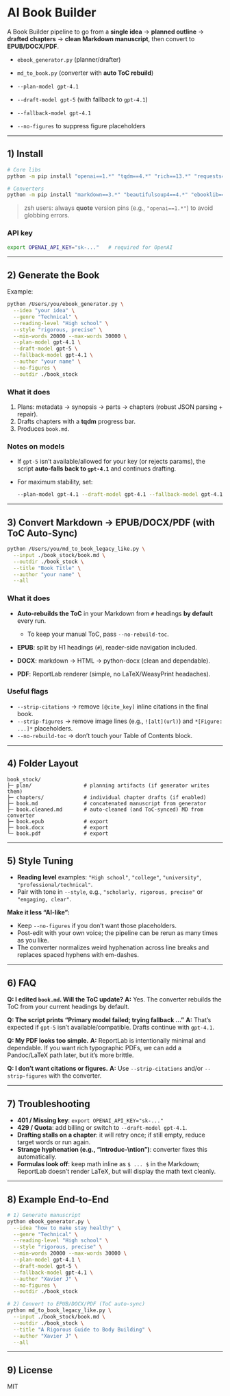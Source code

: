 # AI Book Builder

A Book Builder pipeline to go from a **single idea** → **planned outline** → **drafted chapters** → **clean Markdown manuscript**, then convert to **EPUB/DOCX/PDF**.


* `ebook_generator.py` (planner/drafter)
* `md_to_book.py` (converter with **auto ToC rebuild**)


* `--plan-model gpt-4.1`
* `--draft-model gpt-5` (with fallback to `gpt-4.1`)
* `--fallback-model gpt-4.1`
* `--no-figures` to suppress figure placeholders


---

## 1) Install

```bash
# Core libs
python -m pip install "openai==1.*" "tqdm==4.*" "rich==13.*" "requests==2.*" "pydantic==2.*" "tenacity==8.*"

# Converters
python -m pip install "markdown==3.*" "beautifulsoup4==4.*" "ebooklib==0.*" "python-docx==1.*" "reportlab==4.*"
```

> zsh users: always **quote** version pins (e.g., `"openai==1.*"`) to avoid globbing errors.

### API key

```bash
export OPENAI_API_KEY="sk-..."   # required for OpenAI
```

---

## 2) Generate the Book

Example:

```bash
python /Users/you/ebook_generator.py \
  --idea "your idea" \
  --genre "Technical" \
  --reading-level "High school" \
  --style "rigorous, precise" \
  --min-words 20000 --max-words 30000 \
  --plan-model gpt-4.1 \
  --draft-model gpt-5 \
  --fallback-model gpt-4.1 \
  --author "your name" \
  --no-figures \
  --outdir ./book_stock
```

### What it does

1. Plans: metadata → synopsis → parts → chapters (robust JSON parsing + repair).
2. Drafts chapters with a **tqdm** progress bar.
3. Produces `book.md`.


### Notes on models

* If `gpt-5` isn’t available/allowed for your key (or rejects params), the script **auto-falls back to `gpt-4.1`** and continues drafting.
* For maximum stability, set:

  ```bash
  --plan-model gpt-4.1 --draft-model gpt-4.1 --fallback-model gpt-4.1
  ```

---

## 3) Convert Markdown → EPUB/DOCX/PDF (with ToC Auto-Sync)

```bash
python /Users/you/md_to_book_legacy_like.py \
  --input ./book_stock/book.md \
  --outdir ./book_stock \
  --title "Book Title" \
  --author "your name" \
  --all
```

### What it does

* **Auto-rebuilds the ToC** in your Markdown from `#` headings **by default** every run.

  * To keep your manual ToC, pass `--no-rebuild-toc`.
* **EPUB**: split by H1 headings (`#`), reader-side navigation included.
* **DOCX**: markdown → HTML → python-docx (clean and dependable).
* **PDF**: ReportLab renderer (simple, no LaTeX/WeasyPrint headaches).

### Useful flags

* `--strip-citations` → remove `[@cite_key]` inline citations in the final book.
* `--strip-figures` → remove image lines (e.g., `![alt](url)`) and `*[Figure: ...]*` placeholders.
* `--no-rebuild-toc` → don’t touch your Table of Contents block.

---

## 4) Folder Layout

```
book_stock/
├─ plan/                 # planning artifacts (if generator writes them)
├─ chapters/             # individual chapter drafts (if enabled)
├─ book.md               # concatenated manuscript from generator
├─ book.cleaned.md       # auto-cleaned (and ToC-synced) MD from converter
├─ book.epub             # export
├─ book.docx             # export
└─ book.pdf              # export
```

---

## 5) Style Tuning

* **Reading level** examples: `"High school"`, `"college"`, `"university"`, `"professional/technical"`.
* Pair with tone in `--style`, e.g., `"scholarly, rigorous, precise"` or `"engaging, clear"`.

**Make it less “AI-like”:**

* Keep `--no-figures` if you don’t want those placeholders.
* Post-edit with your own voice; the pipeline can be rerun as many times as you like.
* The converter normalizes weird hyphenation across line breaks and replaces spaced hyphens with em-dashes.

---

## 6) FAQ

**Q: I edited `book.md`. Will the ToC update?**
**A:** Yes. The converter rebuilds the ToC from your current headings by default.

**Q: The script prints “Primary model failed; trying fallback …”**
**A:** That’s expected if `gpt-5` isn’t available/compatible. Drafts continue with `gpt-4.1`.

**Q: My PDF looks too simple.**
**A:** ReportLab is intentionally minimal and dependable. If you want rich typographic PDFs, we can add a Pandoc/LaTeX path later, but it’s more brittle.

**Q: I don’t want citations or figures.**
**A:** Use `--strip-citations` and/or `--strip-figures` with the converter.

---

## 7) Troubleshooting

* **401 / Missing key**: `export OPENAI_API_KEY="sk-..."`
* **429 / Quota**: add billing or switch to `--draft-model gpt-4.1`.
* **Drafting stalls on a chapter**: it will retry once; if still empty, reduce target words or run again.
* **Strange hyphenation (e.g., “Introduc-\ntion”)**: converter fixes this automatically.
* **Formulas look off**: keep math inline as `$ ... $` in the Markdown; ReportLab doesn’t render LaTeX, but will display the math text cleanly.

---

## 8) Example End-to-End

```bash
# 1) Generate manuscript
python ebook_generator.py \
  --idea "how to make stay healthy" \
  --genre "Technical" \
  --reading-level "High school" \
  --style "rigorous, precise" \
  --min-words 20000 --max-words 30000 \
  --plan-model gpt-4.1 \
  --draft-model gpt-5 \
  --fallback-model gpt-4.1 \
  --author "Xavier J" \
  --no-figures \
  --outdir ./book_stock

# 2) Convert to EPUB/DOCX/PDF (ToC auto-sync)
python md_to_book_legacy_like.py \
  --input ./book_stock/book.md \
  --outdir ./book_stock \
  --title "A Rigorous Guide to Body Building" \
  --author "Xavier J" \
  --all
```

---

## 9) License

MIT
